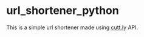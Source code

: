 # url_shortener_python
This is a simple url shortener made using [cutt.ly](https://cutt.ly/cuttly-api) API. 
